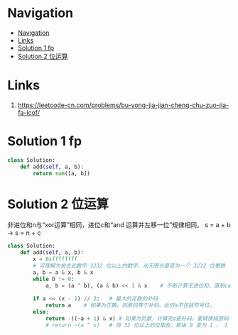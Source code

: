 # Navigation
- [Navigation](#navigation)
- [Links](#links)
- [Solution 1 fp](#solution-1-fp)
- [Solution 2 位运算](#solution-2-位运算)

# Links
1. https://leetcode-cn.com/problems/bu-yong-jia-jian-cheng-chu-zuo-jia-fa-lcof/

# Solution 1 fp
```python
class Solution:
    def add(self, a, b):
        return sum([a, b])
```

# Solution 2 位运算
非进位和n与“xor运算”相同，进位c和“and 运算并左移一位”规律相同。
s = a + b -> s = n + c
```python
class Solution:
    def add(self, a, b):
        x = 0xffffffff
        # 可理解为舍去此数字 3232 位以上的数字，从无限长度变为一个 3232 位整数
        a, b = a & x, b & x
        while b != 0:
            a, b = (a ^ b), (a & b) << 1 & x    # 不断计算无进位和，直到carry为0
        
        if a <= (x - 1) // 2:   # 最大的正数的补码
            return a    # 如果为正数，则原码等于补码。此时a不包括符号位，
        else:
            return -((~a + 1) & x) # 如果为负数，计算完a是补码。要转换成原码
            # return ~(a ^ x)   # 将 32 位以上的位取反，即由 0 变为 1 ， 1 至 32 位不变。
```